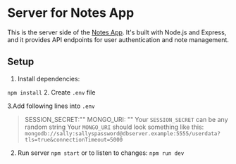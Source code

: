 # Server for Notes App

This is the server side of the [Notes App](https://github.com/Corxl/NotesAppClient). It's built with Node.js and Express, and it provides API endpoints for user authentication and note management.

## Setup

1. Install dependencies:

`
npm install
`
2. Create `.env` file

3.Add following lines into `.env`
> SESSION_SECRET:"<your-auth-sesson-secret>"
> MONGO_URI: "<mongoDB-uri>"
Your `SESSION_SECRET` can be any random string
Your `MONGO_URI` should look something like this: `mongodb://sally:sallyspassword@dbserver.example:5555/userdata?tls=true&connectionTimeout=5000`

2. Run server
`
npm start
`
or to listen to changes: 
`
npm run dev
`
